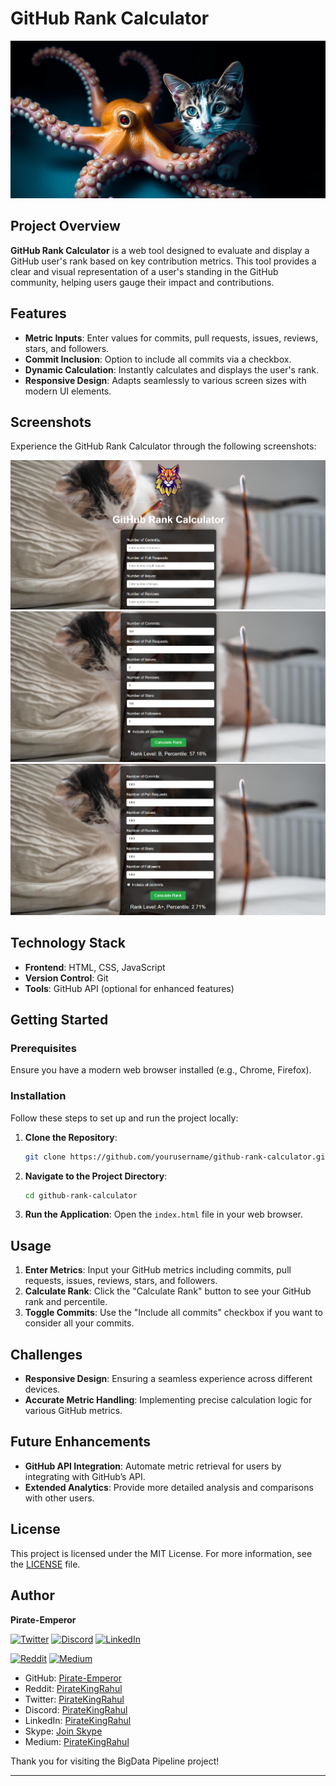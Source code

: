 # GitHub Rank Calculator

![Header Image](header.png)

## Project Overview

**GitHub Rank Calculator** is a web tool designed to evaluate and display a GitHub user's rank based on key contribution metrics. This tool provides a clear and visual representation of a user's standing in the GitHub community, helping users gauge their impact and contributions.

## Features

- **Metric Inputs**: Enter values for commits, pull requests, issues, reviews, stars, and followers.
- **Commit Inclusion**: Option to include all commits via a checkbox.
- **Dynamic Calculation**: Instantly calculates and displays the user's rank.
- **Responsive Design**: Adapts seamlessly to various screen sizes with modern UI elements.

## Screenshots

Experience the GitHub Rank Calculator through the following screenshots:

![Screenshot 1](screenshot1.png)
![Screenshot 2](screenshot2.png)
![Screenshot 3](screenshot3.png)

## Technology Stack

- **Frontend**: HTML, CSS, JavaScript
- **Version Control**: Git
- **Tools**: GitHub API (optional for enhanced features)

## Getting Started

### Prerequisites

Ensure you have a modern web browser installed (e.g., Chrome, Firefox).

### Installation

Follow these steps to set up and run the project locally:

1. **Clone the Repository**:
   ```bash
   git clone https://github.com/yourusername/github-rank-calculator.git
   ```

2. **Navigate to the Project Directory**:
   ```bash
   cd github-rank-calculator
   ```

3. **Run the Application**:
   Open the `index.html` file in your web browser.

## Usage

1. **Enter Metrics**: Input your GitHub metrics including commits, pull requests, issues, reviews, stars, and followers.
2. **Calculate Rank**: Click the "Calculate Rank" button to see your GitHub rank and percentile.
3. **Toggle Commits**: Use the "Include all commits" checkbox if you want to consider all your commits.

## Challenges

- **Responsive Design**: Ensuring a seamless experience across different devices.
- **Accurate Metric Handling**: Implementing precise calculation logic for various GitHub metrics.

## Future Enhancements

- **GitHub API Integration**: Automate metric retrieval for users by integrating with GitHub’s API.
- **Extended Analytics**: Provide more detailed analysis and comparisons with other users.

## License

This project is licensed under the MIT License. For more information, see the [LICENSE](LICENSE) file.

## Author

**Pirate-Emperor**

[![Twitter](https://skillicons.dev/icons?i=twitter)](https://twitter.com/PirateKingRahul)
[![Discord](https://skillicons.dev/icons?i=discord)](https://discord.com/users/1200728704981143634)
[![LinkedIn](https://skillicons.dev/icons?i=linkedin)](https://www.linkedin.com/in/piratekingrahul)

[![Reddit](https://img.shields.io/badge/Reddit-FF5700?style=for-the-badge&logo=reddit&logoColor=white)](https://www.reddit.com/u/PirateKingRahul)
[![Medium](https://img.shields.io/badge/Medium-42404E?style=for-the-badge&logo=medium&logoColor=white)](https://medium.com/@piratekingrahul)

- GitHub: [Pirate-Emperor](https://github.com/Pirate-Emperor)
- Reddit: [PirateKingRahul](https://www.reddit.com/u/PirateKingRahul/)
- Twitter: [PirateKingRahul](https://twitter.com/PirateKingRahul)
- Discord: [PirateKingRahul](https://discord.com/users/1200728704981143634)
- LinkedIn: [PirateKingRahul](https://www.linkedin.com/in/piratekingrahul)
- Skype: [Join Skype](https://join.skype.com/invite/yfjOJG3wv9Ki)
- Medium: [PirateKingRahul](https://medium.com/@piratekingrahul)

Thank you for visiting the BigData Pipeline project!

---

